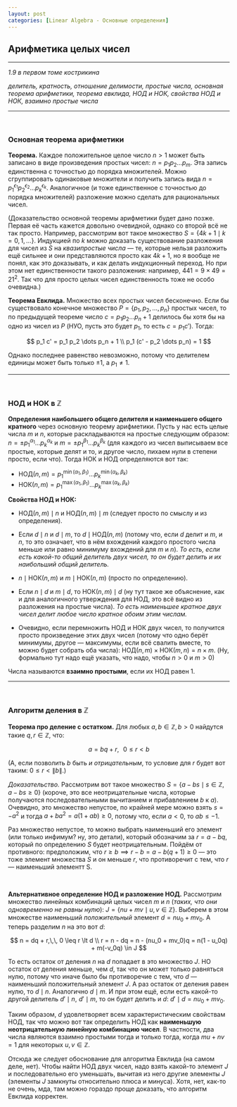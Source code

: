 ```yaml
---
layout: post
categories: [Linear Algebra - Основные определения]
---
```


## Арифметика целых чисел

----

*1.9 в первом томе кострикина*

*делитель, кратность, отношение делимости, простые числа, основная теорема арифметики, теорема евклида, НОД и НОК, свойства НОД и НОК, взаимно простые числа*

----

<br>

### Основная теорема арифметики

**Теорема.** Каждое положительное целое число $n \gt 1$ может быть записано в виде произведения простых чисел: $n = p_1 p_2 \dots p_m$. Эта запись единственна с точностью до порядка множителей. Можно сгруппировать одинаковые множители и получить запись вида $n = p_1^{\epsilon_1} p_2^{\epsilon_2} \dots p_k^{\epsilon_k}$. Аналогичное (и тоже единственное с точностью до порядка множителей) разложение можно сделать для рациональных чисел.

(Доказательство основной теоремы арифметики будет дано позже. Первая её часть кажется довольно очевидной, однако со второй всё не так просто. Например, рассмотрим вот такое множество $S = \{4k + 1 \mid k = 0,\,1,\,\dots\}$. Индукцией по $k$ можно доказать существование разложения для чисел из $S$ на *квазипростые числа* — те, которые нельзя разложить ещё сильнее и они представляются просто как $4k+1$, но я вообще не понял, как это доказывать, и как делать индукционный переход. Но при этом нет единственности такого разложения: например, $441 = 9 \times 49 = 21^2$. Так что для просто целых чисел единственность тоже не особо очевидна.)

**Теорема Евклида.** Множество всех простых чисел бесконечно. Если бы существовало конечное множество $P = \{p_1, p_2, \dots, p_n\}$ простых чисел, то по предыдущей теореме число $c = p_1 p_2 \dots p_n + 1$ делилось бы хотя бы на одно из чисел из $P$ (НУО, пусть это будет $p_1$, то есть $c = p_1 c'$). Тогда:

$$
p_1 c' = p_1 p_2 \dots p_n + 1 \\
p_1 (c' - p_2 \dots p_n) = 1
$$

Однако последнее равенство невозможно, потому что делителем единицы может быть только $\pm1$, а $p_1 \not = 1$.

----

<br>

### НОД и НОК в $\mathbb{Z}$

**Определения наибольшего общего делителя и наименьшего общего кратного** через основную теорему арифметики. Пусть у нас есть целые числа $m$ и $n$, которые раскладываются на простые следующим образом: $n = \pm p_1^{\alpha_1} \dots p_k^{\alpha_k}$ и $m = \pm p_1^{\beta_1} \dots p_k^{\beta_k}$ (для каждого из чисел выписываем все простые, которые делят и то, и другое число, пихаем нули в степени просто, если что). Тогда НОК и НОД определяются вот так:

- НОД$(n, m) = p_1^{\min(\alpha_1, \beta_1)}\dots p_k^{\min(\alpha_k, \beta_k)}$
- НОК$(n, m) = p_1^{\max(\alpha_1, \beta_1)}\dots p_k^{\max(\alpha_k, \beta_k)}$

**Свойства НОД и НОК:**

- НОД$(n,m) \mid n$ и НОД$(n,m) \mid m$ (следует просто по смыслу и из определения).

- Если $d \mid n$ и $d \mid m$, то $d \mid \text{НОД}(n, m)$ (потому что, если $d$ делит и $m$, и $n$, то это означает, что в нём вхождений каждого простого числа меньше или равно минимуму вхождений для $m$ и $n$). *То есть, если есть какой-то общий делитель двух чисел, то он будет делить и их наибольший общий делитель.*

- $n \mid \text{НОК}(n, m)$ и $m \mid \text{НОК}(n,m)$ (просто по определению).

- Если $n \mid d$ и $m \mid d$, то $\text{НОК}(n, m) \mid d$ (ну тут такое же объяснение, как и для аналогичного утверждения для НОД, это всё видно из разложения на простые числа). *То есть наименьшее кратное двух чисел делит любое число кратное обоим этим числам.*

- Очевидно, если перемножить НОД и НОК двух чисел, то получится просто произведение этих двух чисел (потому что одно берёт минимумы, другое — максимумы, если всё свалить вместе, то можно будет собрать оба числа): $\text{НОД}(n,m) \times \text{НОК}(m, n) = n \times m$. (Ну, формально тут надо ещё указать, что надо, чтобы $n \gt 0$ и $m \gt 0$)

Числа называются **взаимно простыми**, если их НОД равен 1.

----

<br>

### Алгоритм деления в $\mathbb{Z}$

**Теорема про деление с остатком.** Для любых $a, b \in \mathbb{Z},\,b \gt 0$ найдутся такие $q,\,r \in \mathbb{Z}$, что:

$$
a = bq + r,\,\,\,\, 0 \leq r \lt b
$$

(А, если позволить $b$ быть *и отрицательным*, то условие для $r$ будет вот таким: $0 \leq r \lt \|b\|$.)

*Доказательство.* Рассмотрим вот такое множество $S = \{a-bs \mid s \in \mathbb{Z},\, a-bs \geq 0\}$ (короче, это все неотрицательные числа, которые получаются последовательными вычитанием и прибавлением $b$ к $a$). Очевидно, это множество непустое, по крайней мере можно взять $s = -a^2$ и тогда $a + ba^2 = a(1 + ab) \geq 0$, потому что, если $a \lt 0$, то $ab \leq -1$.

Раз множество непустое, то можно выбрать наименьший его элемент (или только инфимум? ну, это детали), который обозначим за $r = a - bq$, который по определению $S$ будет неотрицательным. Пойдём от противного: предположим, что $r \geq b \implies r - b = a - b(q + 1) \geq 0$ — это тоже элемент множества $S$ и он меньше $r$, что противоречит с тем, что $r$ — наименьший элементт S.

<br>

**Альтернативное определение НОД и разложение НОД.** Рассмотрим множество линейных комбинаций целых чисел $m$ и $n$ (*таких, что они одновременно не равны нулю*): $J = \{nu + mv \mid u,v \in \mathbb{Z}\}$. Выберем в этом множестве наименьший *положительный* элемент $d = nu_0 + mv_0$. А теперь разделим $n$ на это вот $d$:

$$
n = dq + r,\,\, 0 \leq r \lt d \\
r = n - dq = n - (nu_0 + mv_0)q = n(1 - u_0q) + m(-v_0q) \in J
$$

То есть остаток от деления $n$ на $d$ попадает в это множество $J$. НО остаток от деления меньше, чем $d$, так что он может только равняться нулю, потому что иначе было бы противоречие с тем, что $d$ — наименьший положительный элемент $J$. А раз остаток от деления равен нулю, то $d \mid n$. Аналогично $d \mid m$. И при этом ещё, если есть какой-то другой делитель $d' \mid n,\,\,d' \mid m$, то он будет делить и $d$: $d' \mid d = nu_0 + mv_0$.

Таким образом, $d$ удовлетворяет всем характеристическим свойствам НОД, так что можно вот так определить НОД как **наименьшую неотрицательную линейную комбинацию чисел**. В частности, два числа являются взаимно простыми тогда и только тогда, когда $mu + nv = 1$ для некоторых $u,v \in \mathbb{Z}$.

Отсюда же следует обоснование для алгоритма Евклида (на самом деле, нет). Чтобы найти НОД двух чисел, надо взять какой-то элемент $J$ и последовательно его уменьшать, вычитая из него другие элементы $J$ (элементы $J$ замкнуты относительно плюса и минуса). Хотя, нет, как-то не очень, мда, там можно гораздо проще доказать, что алгоритм Евклида корректен.


